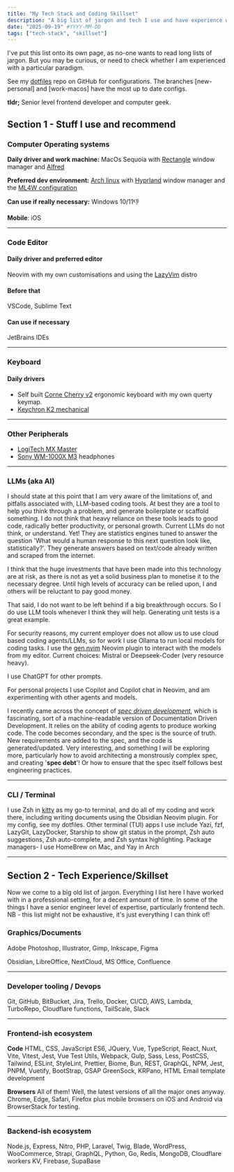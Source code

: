 ```yaml
---
title: "My Tech Stack and Coding Skillset"
description: "A big list of jargon and tech I use and have experience with."
date: "2025-09-19" #YYYY-MM-DD
tags: ["tech-stack", "skillset"]
---
```


I've put this list onto its own page, as no-one wants to read long lists of jargon. But you may be curious, or need to check whether I am experienced with a particular paradigm.

See my [dotfiles](https://github.com/philpicton/dotfiles) repo on GitHub for configurations. The branches [new-personal] and [work-macos] have the most up to date configs.

**tldr;** Senior level frontend developer and computer geek.

## Section 1 - Stuff I use and recommend

### Computer Operating systems

**Daily driver and work machine:** MacOs Sequoia with [Rectangle]() window manager and [Alfred]()

**Preferred dev environment:** [Arch linux](https://wiki.archlinux.org/title/Arch_Linux) with [Hyprland](https://hypr.land) window manager and the [ML4W configuration](https://github.com/mylinuxforwork/hyprland-starter)

**Can use if really necessary:** Windows 10/11👎

**Mobile**: iOS

---

### Code Editor

#### Daily driver and preferred editor

Neovim with my own customisations and using the [LazyVim](https://www.lazyvim.org) distro

#### Before that

VSCode, Sublime Text

#### Can use if necessary

JetBrains IDEs

---

### Keyboard

#### Daily drivers

- Self built [Corne Cherry v2](https://github.com/foostan/crkbd/blob/main/docs/corne-cherry/v2/buildguide_en.md) ergonomic keyboard with my own querty keymap.
- [Keychron K2 mechanical](https://www.keychron.com/products/keychron-k2-wireless-mechanical-keyboard)

---

### Other Peripherals

- [LogiTech MX Master](https://www.logitech.com/en-gb/mx/master-series.html)
- [Sony WM-1000X M3](https://www.sony.co.uk/electronics/headband-headphones/wh-1000xm3/buy/wh1000xm3s.ce7?dtlinfo=wtb|product_tech_specs:wh-1000xm3) headphones

---

### LLMs (aka AI)

I should state at this point that I am very aware of the limitations of, and pitfalls associated with, LLM-based coding tools. At best they are a tool to help you think through a problem, and generate boilerplate or scaffold something. I do not think that heavy reliance on these tools leads to good code, radically better productivity, or personal growth. Current LLMs do not think, or understand. Yet! They are statistics engines tuned to answer the question 'What would a human response to this next question look like, statistically?'. They generate answers based on text/code already written and scraped from the internet.

I think that the huge investments that have been made into this technology are at risk, as there is not as yet a solid business plan to monetise it to the necessary degree. Until high levels of accuracy can be relied upon, I and others will be reluctant to pay good money.

That said, I do not want to be left behind if a big breakthrough occurs. So I do use LLM tools whenever I think they will help. Generating unit tests is a great example.

For security reasons, my current employer does not allow us to use cloud based coding agents/LLMs, so for work I use Ollama to run local models for coding tasks. I use the [gen.nvim](https://github.com/David-Kunz/gen.nvim) Neovim plugin to interact with the models from my editor.
Current choices: Mistral or Deepseek-Coder (very resource heavy).

I use ChatGPT for other prompts.

For personal projects I use Copilot and Copilot chat in Neovim, and am experimenting with other agents and models.

I recently came across the concept of _[spec driven development](https://github.com/github/spec-kit)_, which is fascinating, sort of a machine-readable version of Documentation Driven Development. It relies on the ability of coding agents to produce working code. The code becomes secondary, and the spec is the source of truth. New requirements are added to the spec, and the code is generated/updated. Very interesting, and something I will be exploring more, particularly how to avoid architecting a monstrously complex spec, and creating '**spec debt**'! Or how to ensure that the spec itself follows best engineering practices.

---

### CLI / Terminal

I use Zsh in [kitty](https://sw.kovidgoyal.net/kitty/) as my go-to terminal, and do all of my coding and work there, including writing documents using the Obsidian Neovim plugin. For my config, see my dotfiles.
Other terminal (TUI) apps I use include Yazi, fzf, LazyGit, LazyDocker, Starship to show git status in the prompt, Zsh auto suggestions, Zsh auto-complete, and Zsh syntax highlighting.
Package managers- I use HomeBrew on Mac, and Yay in Arch

---

## Section 2 - Tech Experience/Skillset

Now we come to a big old list of jargon. Everything I list here I have worked with in a professional setting, for a decent amount of time. In some of the things I have a senior engineer level of expertise, particularly frontend tech. NB - this list might not be exhaustive, it's just everything I can think of!

### Graphics/Documents

Adobe Photoshop, Illustrator, Gimp, Inkscape, Figma

Obsidian, LibreOffice, NextCloud, MS Office, Confluence

---

### Developer tooling / Devops

Git, GitHub, BitBucket, Jira, Trello, Docker, CI/CD, AWS, Lambda, TurboRepo, Cloudflare functions, TailScale, Slack

---

### Frontend-ish ecosystem

**Code**
HTML, CSS, JavaScript ES6, JQuery, Vue, TypeScript, React, Nuxt, Vite, Vitest, Jest, Vue Test Utils, Webpack, Gulp, Sass, Less, PostCSS, Tailwind, ESLint, StyleLint, Prettier, Biome, Bun, REST, GraphQL, NPM, Jest, PNPM, Vuetify, BootStrap, GSAP GreenSock, KRPano, HTML Email template development

**Browsers**
All of them! Well, the latest versions of all the major ones anyway. Chrome, Edge, Safari, Firefox plus mobile browsers on iOS and Android via BrowserStack for testing.

---

### Backend-ish ecosystem

Node.js, Express, Nitro, PHP, Laravel, Twig, Blade, WordPress, WooCommerce, Strapi, GraphQL, Python, Go, Redis, MongoDB, Cloudflare workers KV, Firebase, SupaBase
